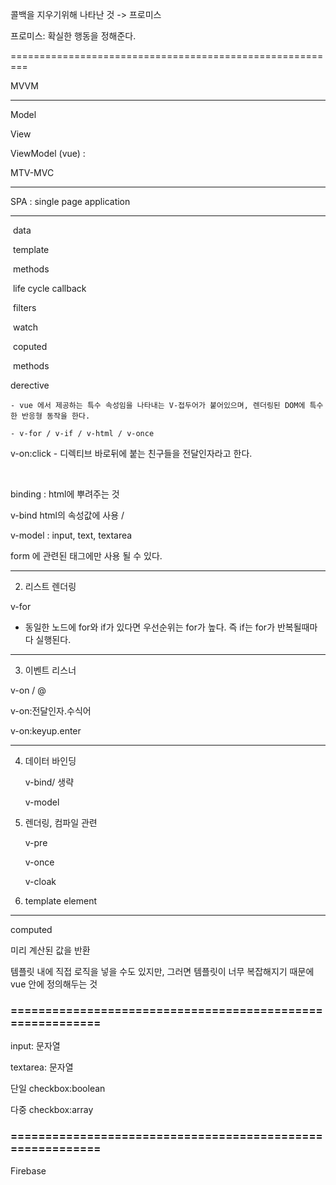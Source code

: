 콜백을 지우기위해 나타난 것 -> 프로미스

프로미스: 확실한 행동을 정해준다.



=========================================================

MVVM

----

Model

View 

ViewModel (vue) :  

MTV-MVC

---

SPA : single page application





---

<script src="node_modules/vue/dist/vue.js"></script>



​	data

​	template

​            methods

​            life cycle callback



​	filters

​            watch

​            coputed

​            methods

derective 

```
- vue 에서 제공하는 특수 속성임을 나타내는 V-접두어가 붙어있으며, 렌더링된 DOM에 특수한 반응형 동작을 한다.

- v-for / v-if / v-html / v-once
```

v-on:click - 디렉티브 바로뒤에 붙는 친구들을 전달인자라고 한다.

​	



binding : html에 뿌려주는 것

v-bind  html의 속성값에 사용 / 



v-model :  input, text, textarea

 form 에 관련된 태그에만 사용 될 수 있다.

---





2. 리스트 렌더링

v-for 

- 동일한 노드에 for와 if가 있다면 우선순위는 for가 높다. 즉 if는 for가 반복될때마다 실행된다.

---

3. 이벤트 리스너

v-on / @

v-on:전달인자.수식어

v-on:keyup.enter

---

4. 데이터 바인딩

   v-bind/ 생략

   v-model

5. 렌더링, 컴파일 관련

   v-pre

   v-once

   v-cloak

6. template element

   <template></template>







---

computed

미리 계산된 값을 반환

템플릿 내에 직접 로직을 넣을 수도 있지만, 그러면 템플릿이 너무 복잡해지기 때문에 vue 안에 정의해두는 것



### ==========================================================

input: 문자열

textarea: 문자열

단일 checkbox:boolean

다중 checkbox:array



### ==========================================================



Firebase



































